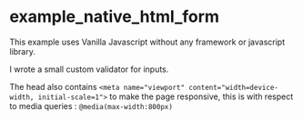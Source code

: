 # example_native_html_form

This example uses Vanilla Javascript without any framework or javascript library.

I wrote a small custom validator for inputs.

The head also contains `<meta name="viewport" content="width=device-width, initial-scale=1">` 
to make the page responsive, this is with respect to media queries : `@media(max-width:800px)`

